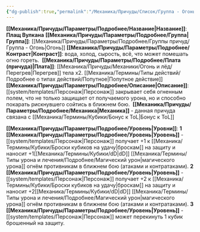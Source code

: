 ```yaml
---
{"dg-publish":true,"permalink":"/Механика/Причуды/Список/Группа - Огонь/Плащ Вулкана/","noteIcon":"","created":"2025-07-12T09:55:58.142+03:00","updated":"2025-07-29T23:55:57.037+03:00"}
---
```


**[[Механика/Причуды/Параметры/Подробнее/Название\|Название]]**: **Плащ Вулкана**
**[[Механика/Причуды/Параметры/Подробнее/Группа\|Группа]]**: [[Механика/Причуды/Параметры/Подробнее/Группы причуд/Группа - Огонь\|Огонь]] 
**[[Механика/Причуды/Параметры/Подробнее/Контраст\|Контраст]]**: вода, холод, сырость, всё, что может помешать огню гореть. 
**[[Механика/Причуды/Параметры/Подробнее/Плата (причуда)\|Плата]]**: [[Механика/Причуды/Механики/Огонь и лёд/Перегрев\|Перегрев]] тела х2. [[Механика/Термины/Типы действий/Подробнее о типах действий/Попутное\|Попутное действие]]
**[[Механика/Причуды/Параметры/Подробнее/Описание\|Описание]]**: [[system/templates/Персонаж\|Персонаж]] закрывает себя огненным полем, что не только защищает от получаемого урона, но и способно покарать рискнувшего сойтись в ближнем бою. 
**[[Механика/Причуды/Параметры/Подробнее/Механика\|Механика]]** - данная причуда связана с [[Механика/Термины/Кубики/Бонус к ToL\|Бонус к ToL]]

**[[Механика/Причуды/Параметры/Подробнее/Уровень\|Уровни]]**:
**1 [[Механика/Причуды/Параметры/Подробнее/Уровень\|Уровень]]** - [[system/templates/Персонаж\|Персонаж]] получает +1 к [[Механика/Термины/Кубики/Броски кубиков на удачу\|броскам]] на защиту и наносит +1[[Механика/Термины/Кубики/dD\|dD]] [[Механика/Термины/Типы урона и лечения/Подробнее/Магический урон\|магического урона]] огнём противникам в ближнем бою (атаками и контратаками).
**2 [[Механика/Причуды/Параметры/Подробнее/Уровень\|Уровень]]** - [[system/templates/Персонаж\|Персонаж]] получает +2 к [[Механика/Термины/Кубики/Броски кубиков на удачу\|броскам]] на защиту и наносит +2[[Механика/Термины/Кубики/dD\|dD]] [[Механика/Термины/Типы урона и лечения/Подробнее/Магический урон\|магического урона]] огнём противникам в ближнем бою (атаками и контратаками).
**3 [[Механика/Причуды/Параметры/Подробнее/Уровень\|Уровень]]** - [[system/templates/Персонаж\|Персонаж]] может перекинуть 1 кубик брошенный на защиту.